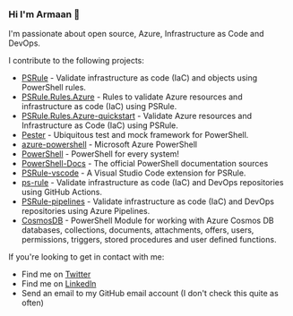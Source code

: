 ### Hi I'm Armaan 👋

I'm passionate about open source, Azure, Infrastructure as Code and DevOps.

I contribute to the following projects:

- [PSRule] - Validate infrastructure as code (IaC) and objects using PowerShell rules.
- [PSRule.Rules.Azure] - Rules to validate Azure resources and infrastructure as code (IaC) using PSRule.
- [PSRule.Rules.Azure-quickstart] - Validate Azure resources and Infrastructure as Code (IaC) using PSRule.
- [Pester] - Ubiquitous test and mock framework for PowerShell.
- [azure-powershell] - Microsoft Azure PowerShell
- [PowerShell] - PowerShell for every system!
- [PowerShell-Docs] - The official PowerShell documentation sources
- [PSRule-vscode] - A Visual Studio Code extension for PSRule.
- [ps-rule] - Validate infrastructure as code (IaC) and DevOps repositories using GitHub Actions.
- [PSRule-pipelines] - Validate infrastructure as code (IaC) and DevOps repositories using Azure Pipelines.
- [CosmosDB] - PowerShell Module for working with Azure Cosmos DB databases, collections, documents, attachments, offers, users, permissions, triggers, stored procedures and user defined functions.

If you're looking to get in contact with me:

- Find me on [Twitter]
- Find me on [Linkedln]
- Send an email to my GitHub email account (I don't check this quite as often)

[PSRule]: https://github.com/microsoft/PSRule
[PSRule.Rules.Azure]: https://github.com/Azure/PSRule.Rules.Azure
[PSRule.Rules.Azure-quickstart]: https://github.com/Azure/PSRule.Rules.Azure-quickstart
[PSRule-vscode]: https://github.com/microsoft/PSRule-vscode
[ps-rule]: https://github.com/microsoft/ps-rule
[PSRule-pipelines]: https://github.com/microsoft/PSRule-pipelines
[Pester]: https://github.com/pester/Pester
[azure-powershell]: https://github.com/Azure/azure-powershell
[PowerShell]: https://github.com/PowerShell/PowerShell
[Twitter]: https://twitter.com/McleodArmaan
[Linkedln]: https://www.linkedin.com/in/armaan-mcleod-533452137/
[CosmosDB]: https://github.com/PlagueHO/CosmosDB
[PowerShell-Docs]: https://github.com/MicrosoftDocs/PowerShell-Docs
